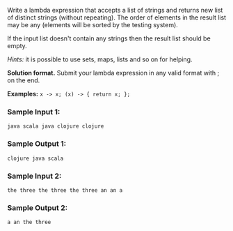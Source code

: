 Write a lambda expression that accepts a list of strings
and returns new list of distinct strings (without repeating).
The order of elements in the result list may be any (elements
will be sorted by the testing system).

If the input list doesn't contain any strings then the result list should be empty.

_Hints:_ it is possible to use sets, maps, lists and so on for helping.

**Solution format.** Submit your lambda expression in any valid format
with ; on the end.

**Examples:** `x -> x; (x) -> { return x; };`

### Sample Input 1:

```
java scala java clojure clojure
```

### Sample Output 1:

```
clojure java scala
```

### Sample Input 2:

```
the three the three the three an an a
```

### Sample Output 2:

```
a an the three
```
